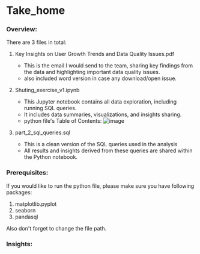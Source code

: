 # Take_home

### Overview:
There are 3 files in total:
1. Key Insights on User Growth Trends and Data Quality Issues.pdf
   - This is the email I would send to the team, sharing key findings from the data and highlighting important data quality issues.
   - also included word version in case any download/open issue.
     
2. Shuting_exercise_v1.ipynb
    - This Jupyter notebook contains all data exploration, including running SQL queries.
    - It includes data summaries, visualizations, and insights sharing.
    - python file's Table of Contents:
      ![image](https://github.com/user-attachments/assets/88ab6161-8939-420b-946a-f9790e858661)

3. part_2_sql_queries.sql
   - This is a clean version of the SQL queries used in the analysis
   - All results and insights derived from these queries are shared within the Python notebook.
     


### Prerequisites:
If you would like to run the python file, please make sure you have following packages:
1. matplotlib.pyplot
2. seaborn 
3. pandasql

Also don't forget to change the file path.

### Insights:
